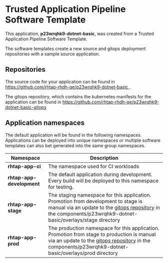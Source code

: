 # Trusted Application Pipeline Software Template

This application, **p23wrqhk9-dotnet-basic**, was created from a Trusted Application Pipeline Software Template.

The software templates create a new source and gitops deployment repositories with a sample source application. 

## Repositories

The source code for your application can be found in [https://github.com/rhtap-rhdh-qe/p23wrqhk9-dotnet-basic ](https://github.com/rhtap-rhdh-qe/p23wrqhk9-dotnet-basic ).
 
The gitops repository, which contains the kubernetes manifests for the application can be found in 
[https://github.com/rhtap-rhdh-qe/p23wrqhk9-dotnet-basic-gitops ](https://github.com/rhtap-rhdh-qe/p23wrqhk9-dotnet-basic-gitops ) 

## Application namespaces 

The default application will be found in the following namespaces. Applications can be deployed into unique namespaces or multiple software templates can also bet generated into the same group namespaces.  

|  Namespace   |  Description   |  
| -------- | -------- |
| **rhtap-app-ci** | The namespace used for CI workloads |
| **rhtap-app-development** | The default application during development. Every build will be deployed to this namespace for testing. |
| **rhtap-app-stage** | The staging namespace for this application. Promotion from development to stage is manual via an update to the [gitops repository](https://github.com/rhtap-rhdh-qe/p23wrqhk9-dotnet-basic-gitops ) in the components/p23wrqhk9-dotnet-basic/overlays/stage directory |
| **rhtap-app-prod** | The production namespace for this application. Promotion from stage to production is manual via an update to the [gitops repository](https://github.com/rhtap-rhdh-qe/p23wrqhk9-dotnet-basic-gitops ) in the components/p23wrqhk9-dotnet-basic/overlays/prod directory |